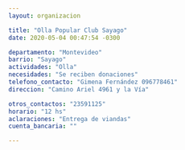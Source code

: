 ```yaml
---
layout: organizacion

title: "Olla Popular Club Sayago"
date: 2020-05-04 00:47:54 -0300

departamento: "Montevideo"
barrio: "Sayago"
actividades: "Olla"
necesidades: "Se reciben donaciones"
telefono_contacto: "Gimena Fernández 096778461"
direccion: "Camino Ariel 4961 y la Vía"

otros_contactos: "23591125"
horario: "12 hs"
aclaraciones: "Entrega de viandas"
cuenta_bancaria: ""

---
```

